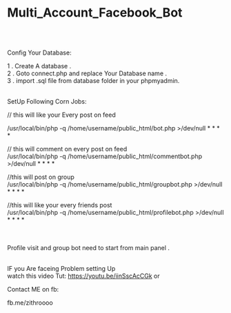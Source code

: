 # Multi_Account_Facebook_Bot
</br></br>


Config Your Database:</br>


1 . Create A database .</br>
2 . Goto connect.php and replace Your Database name .</br>
3 . import .sql file from database folder in your phpmyadmin.</br></br>




SetUp Following Corn Jobs:



// this will like your Every post on feed </br>

/usr/local/bin/php -q /home/username/public_html/bot.php >/dev/null                    * * * *



// this will comment on every post on feed</br>
/usr/local/bin/php -q /home/username/public_html/commentbot.php >/dev/null                * * * *



//this will post on group</br>
/usr/local/bin/php -q /home/username/public_html/groupbot.php >/dev/null                 * * * *



//this will like your every friends post</br>
/usr/local/bin/php -q /home/username/public_html/profilebot.php >/dev/null               * * * *

</br>
</br>
Profile visit and group bot need to start from main panel .

</br>
</br>

IF you Are faceing Problem setting Up</br>
watch this video Tut: https://youtu.be/iinSscAcCGk
or

Contact ME on fb: </br>

fb.me/zithroooo
